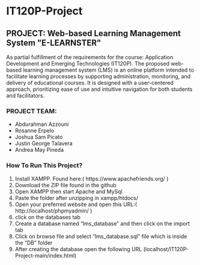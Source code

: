 # IT120P-Project

  <h2>PROJECT: Web-based Learning Management System "E-LEARNSTER"</h2>
  <p>As partial fulfillment of the requirements for the course: Application Development and Emerging Technologies (IT120P). The proposed web-based learning management system (LMS) is an online platform intended to facilitate learning processes by supporting administration, monitoring, and delivery of educational courses. It is designed with a user-centered approach, prioritizing ease of use and intuitive navigation for both students and facilitators. </p>

 <h3>PROJECT TEAM:</h3>
 <ul>
    <li>Abdurahman Azzouni </li>
    <li>Rosanne Erpelo</li>
    <li>Joshua Sam Picato</li>
    <li>Justin George Talavera</li>
    <li>Andrea May Pineda</li>
 </ul>  

<h3>How To Run This Project?</h3>
    <ol>
    <li>Install XAMPP. Found here:( https://www.apachefriends.org/ )</li>
    <li>Download the ZIP file found in the github</li>
    <li>Open XAMPP then start Apache and MySql</li>
    <li>Paste the folder after unzipping in xampp/htdocs/</li>
    <li>Open your preferred website and open this URL:( http://localhost/phpmyadmin/ )</li>
    <li>click on the databases tab</li>
    <li> Create a database named “lms_database” and then click on the import tab</li>
    <li> Click on browse file and select “lms_database.sql” file which is inside the “DB” folder</li>
    <li>After creating the database open the following URL (localhost/IT120P-Project-main/index.html)</li>
    </ol>


